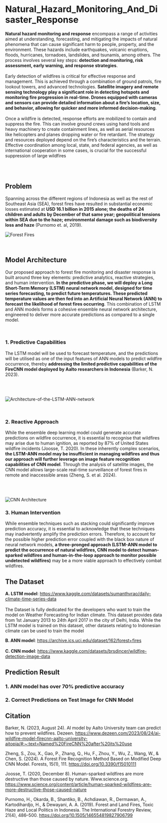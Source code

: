 # Natural_Hazard_Monitoring_And_Disaster_Response


__Natural hazard monitoring and response__ encompass a range of activities aimed at understanding, forecasting, and mitigating the impacts of natural phenomena that can cause significant harm to people, property, and the environment. These hazards include earthquakes, volcanic eruptions, floods, hurricanes, tornadoes, landslides, and tsunamis, among others. The process involves several key steps: __detection and monitoring, risk assessment, early warning, and response strategies__.
<br>
<br>
Early detection of wildfires is critical for effective response and management. This is achieved through a combination of ground patrols, fire lookout towers, and advanced technologies. __Satellite imagery and remote sensing technology play a significant role in detecting hotspots and monitoring fire progression in real-time. Drones equipped with cameras and sensors can provide detailed information about a fire’s location, size, and behavior, allowing for quicker and more informed decision-making__.
<br>
<br>
Once a wildfire is detected, response efforts are mobilized to contain and suppress the fire. This can involve ground crews using hand tools and heavy machinery to create containment lines, as well as aerial resources like helicopters and planes dropping water or fire retardant. The strategy and resources deployed depend on the fire’s characteristics and the terrain. Effective coordination among local, state, and federal agencies, as well as international cooperation in some cases, is crucial for the successful suppression of large wildfires

<br>
<br>

## Problem
Spanning across the different regions of Indonesia as well as the rest of Southeast Asia (SEA), forest fires have resulted in substantial economic losses estimated at __USD 16.1 billion in 2015 alone; the deaths of 24 children and adults by December of that same year; geopolitical tensions within SEA due to the haze; environmental damage such as biodiversity loss and haze__ (Purnomo et. al, 2019). 

![Forest Fires](https://github.com/alexksh2/Natural_Hazard_Monitoring_And_Disaster_Response/assets/138288828/05dadd32-7735-4066-a39b-60fcb5775cfc)

<br>

## Model Architecture
Our proposed approach to forest fire monitoring and disaster response is built around three key elements: predictive analytics, reactive strategies, and human intervention.
__In the predictive phase, we will deploy a Long Short-Term Memory (LSTM) neural network model, designed for time series forecasting, to predict future temperatures. These predicted temperature values are then fed into an Artificial Neural Network (ANN) to forecast the likelihood of forest fires occurring__. This combination of LSTM and ANN models forms a cohesive ensemble neural network architecture, engineered to deliver more accurate predictions as compared to a single model.

<br>

### 1. Predictive Capabilities
  The LSTM model will be used to forecast temperature, and the predictions will be utilised as one of the input features of ANN models to predict wildfire occurrence, thereby __addressing the limited predictive capabilities of the FireCNN model deployed by Aalto researchers in Indonesia__ (Barker, N. 2023).

<br>
<br>

![Architecture-of-the-LSTM-ANN-network](https://github.com/alexksh2/Natural_Hazard_Monitoring_And_Disaster_Response/assets/138288828/c2816772-1483-488b-9e96-799851f24e4a)

<br>

### 2. Reactive Approach
  While the ensemble deep learning model could generate accurate predictions on wildfire occurrence, it is essential to recognise that wildfires may arise due to human ignition, as reported by 87% of United States wildfire incidents (Joosse, T. 2020). In these inherently complex scenarios, __the LSTM-ANN model may be insufficient in managing wildfires and thus our approach will further leverage on image feature recognition capabilities of CNN model__. Through the analysis of satellite images, the CNN model allows large-scale real-time surveillance of forest fires in remote and inaccessible areas (Zheng, S. et al. 2024).

<br>
<br>

![CNN Architecture](https://github.com/alexksh2/Natural_Hazard_Monitoring_And_Disaster_Response/assets/138288828/b48059d2-59aa-4a19-b421-41f21b0996e5)


### 3. Human Intervention
While ensemble techniques such as stacking could significantly improve prediction accuracy, it is essential to acknowledge that these techniques may inadvertently amplify the prediction errors. Therefore, to account for the possible higher prediction error coupled with the black box nature of neural network models, __a three-pronged approach (LSTM-ANN model to predict the occurrence of natural wildfires, CNN model to detect human-sparked wildfires and human-in-the-loop approach to monitor possible undetected wildfires)__ may be a more viable approach to effectively combat wildfires.


## The Dataset

__A. LSTM model__: https://www.kaggle.com/datasets/sumanthvrao/daily-climate-time-series-data 
<br> 
<br>
The Dataset is fully dedicated for the developers who want to train the model on Weather Forecasting for Indian climate. This dataset provides data from 1st January 2013 to 24th April 2017 in the city of Delhi, India.
While the LSTM model is trained on this dataset, other datasets relating to Indonesian climate can be used to train the model

__B. ANN model__: https://archive.ics.uci.edu/dataset/162/forest+fires 
<br> 
<br>
__C. CNN model__: https://www.kaggle.com/datasets/brsdincer/wildfire-detection-image-data <br>


## Prediction Result

### 1. ANN model has over 70% predictive accuracy

### 2. Correct Predictions on Test Image for CNN Model






## Citation
Barker, N. (2023, August 24). AI model by Aalto University team can predict how to prevent wildfires. Dezeen. https://www.dezeen.com/2023/08/24/ai-wildfire-model-firecnn-aalto-university-aitopia/#:~:text=Named%20FireCNN%20after%20its%20use <br>

Zheng, S., Zou, X., Gao, P., Zhang, Q., Hu, F., Zhou, Y., Wu, Z., Wang, W., & Chen, S. (2024). A Forest Fire Recognition Method Based on Modified Deep CNN Model. Forests, 15(1), 111. https://doi.org/10.3390/f15010111 <br>

Joosse, T. (2020, December 8). Human-sparked wildfires are more destructive than those caused by nature. Www.science.org. https://www.science.org/content/article/human-sparked-wildfires-are-more-destructive-those-caused-nature <br>


Purnomo, H., Okarda, B., Shantiko, B., Achdiawan, R., Dermawan, A., Kartodihardjo, H., & Dewayani, A. A. (2019). Forest and Land Fires, Toxic Haze and Local Politics in  Indonesia. The International Forestry Review, 21(4), 486–500.  https://doi.org/10.1505/146554819827906799 <br>
